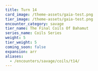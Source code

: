 ```yaml
---
title: Turn 14
card_image: /theme-assets/gaia-test.png
tier_image: /theme-assets/gaia-test.png
encounter_category: savage
tier_name: The Final Coils Of Bahamut
series_name: Coils Series
weight: 5
tier_weight: 5
coming_soon: false
expansion: arr
aliases:
  - /encounters/savage/coils/t14/
---
```

